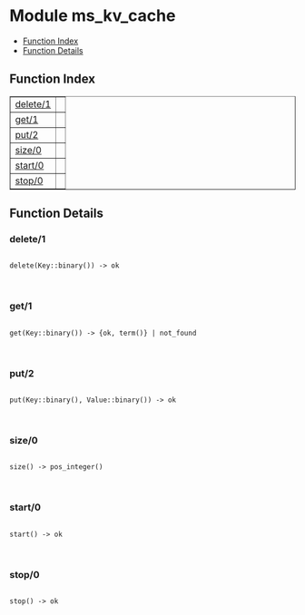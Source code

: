 

# Module ms_kv_cache #
* [Function Index](#index)
* [Function Details](#functions)

<a name="index"></a>

## Function Index ##


<table width="100%" border="1" cellspacing="0" cellpadding="2" summary="function index"><tr><td valign="top"><a href="#delete-1">delete/1</a></td><td></td></tr><tr><td valign="top"><a href="#get-1">get/1</a></td><td></td></tr><tr><td valign="top"><a href="#put-2">put/2</a></td><td></td></tr><tr><td valign="top"><a href="#size-0">size/0</a></td><td></td></tr><tr><td valign="top"><a href="#start-0">start/0</a></td><td></td></tr><tr><td valign="top"><a href="#stop-0">stop/0</a></td><td></td></tr></table>


<a name="functions"></a>

## Function Details ##

<a name="delete-1"></a>

### delete/1 ###

<pre><code>
delete(Key::binary()) -&gt; ok
</code></pre>
<br />

<a name="get-1"></a>

### get/1 ###

<pre><code>
get(Key::binary()) -&gt; {ok, term()} | not_found
</code></pre>
<br />

<a name="put-2"></a>

### put/2 ###

<pre><code>
put(Key::binary(), Value::binary()) -&gt; ok
</code></pre>
<br />

<a name="size-0"></a>

### size/0 ###

<pre><code>
size() -&gt; pos_integer()
</code></pre>
<br />

<a name="start-0"></a>

### start/0 ###

<pre><code>
start() -&gt; ok
</code></pre>
<br />

<a name="stop-0"></a>

### stop/0 ###

<pre><code>
stop() -&gt; ok
</code></pre>
<br />

